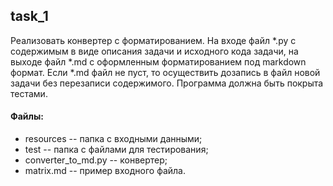 ## task_1
Реализовать конвертер c форматированием. На входе файл *.py c содержимым в виде описания задачи и исходного кода задачи, на выходе файл *.md с оформленным форматированием под markdown формат. Если *.md файл не пуст, то осуществить дозапись в файл новой задачи без перезаписи содержимого. Программа должна быть покрыта тестами.

#### Файлы:
+ resources -- папка с входными данными;
+ test -- папка с файлами для тестирования;
+ converter_to_md.py -- конвертер;
+ matrix.md -- пример входного файла.